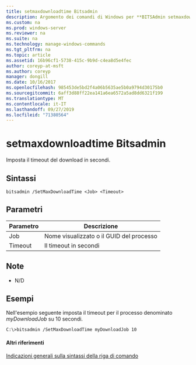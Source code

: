 ```yaml
---
title: setmaxdownloadtime Bitsadmin
description: Argomento dei comandi di Windows per **BITSAdmin setmaxdownloadtime** -imposta il timeout di download in secondi.
ms.custom: na
ms.prod: windows-server
ms.reviewer: na
ms.suite: na
ms.technology: manage-windows-commands
ms.tgt_pltfrm: na
ms.topic: article
ms.assetid: 16b96cf1-5738-415c-9b9d-c4ea8d5e4fec
author: coreyp-at-msft
ms.author: coreyp
manager: dongill
ms.date: 10/16/2017
ms.openlocfilehash: 985453de5bd2f4a06b5635ae5b0a9794d30175b0
ms.sourcegitcommit: 6aff3d88ff22ea141a6ea6572a5ad8dd6321f199
ms.translationtype: MT
ms.contentlocale: it-IT
ms.lasthandoff: 09/27/2019
ms.locfileid: "71380564"
---
```

# <a name="bitsadmin-setmaxdownloadtime"></a>setmaxdownloadtime Bitsadmin



Imposta il timeout del download in secondi.

## <a name="syntax"></a>Sintassi

```
bitsadmin /SetMaxDownloadTime <Job> <Timeout>
```

## <a name="parameters"></a>Parametri

|Parametro|Descrizione|
|---------|-----------|
|Job|Nome visualizzato o il GUID del processo|
|Timeout|Il timeout in secondi|

## <a name="remarks"></a>Note

-   N/D

## <a name="BKMK_examples"></a>Esempi

Nell'esempio seguente imposta il timeout per il processo denominato *myDownloadJob* su 10 secondi.
```
C:\>bitsadmin /SetMaxDownloadTime myDownloadJob 10
```

#### <a name="additional-references"></a>Altri riferimenti

[Indicazioni generali sulla sintassi della riga di comando](command-line-syntax-key.md)